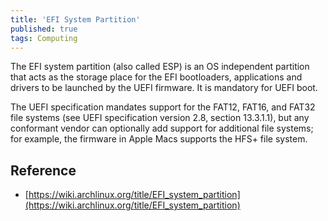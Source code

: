 ```yaml
---
title: 'EFI System Partition'
published: true
tags: Computing
---
```


The EFI system partition (also called ESP) is an OS independent partition that
acts as the storage place for the EFI bootloaders, applications and drivers to
be launched by the UEFI firmware. It is mandatory for UEFI boot.

The UEFI specification mandates support for the FAT12, FAT16, and FAT32 file systems (see UEFI specification version 2.8, section 13.3.1.1), but any conformant vendor can optionally add support for additional file systems; for example, the firmware in Apple Macs supports the HFS+ file system.

## Reference

- [https://wiki.archlinux.org/title/EFI_system_partition](https://wiki.archlinux.org/title/EFI_system_partition)